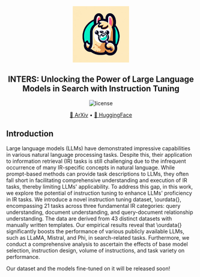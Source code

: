 <div align=center>
<img src="https://github.com/DaoD/INTERS/blob/main/logo1.jpg" width="150px">
<h2>INTERS: Unlocking the Power of Large Language Models in Search with Instruction Tuning</h2>
<p>
<img src="https://img.shields.io/badge/MIT-License-blue" alt="license">
</p>
<p>
<a href="">📃 ArXiv</a>
  •
<a href="">🤗 HuggingFace</a>
</p>
</div>

## Introduction
Large language models (LLMs) have demonstrated impressive capabilities in various natural language processing tasks. Despite this, their application to information retrieval (IR) tasks is still challenging due to the infrequent occurrence of many IR-specific concepts in natural language. While prompt-based methods can provide task descriptions to LLMs, they often fall short in facilitating comprehensive understanding and execution of IR tasks, thereby limiting LLMs' applicability. To address this gap, in this work, we explore the potential of instruction tuning to enhance LLMs' proficiency in IR tasks. We introduce a novel instruction tuning dataset, \ourdata{}, encompassing 21 tasks across three fundamental IR categories: query understanding, document understanding, and query-document relationship understanding. The data are derived from 43 distinct datasets with manually written templates. Our empirical results reveal that \ourdata{} significantly boosts the performance of various publicly available LLMs, such as LLaMA, Mistral, and Phi, in search-related tasks. Furthermore, we conduct a comprehensive analysis to ascertain the effects of base model selection, instruction design, volume of instructions, and task variety on performance. 

Our dataset and the models fine-tuned on it will be released soon!
